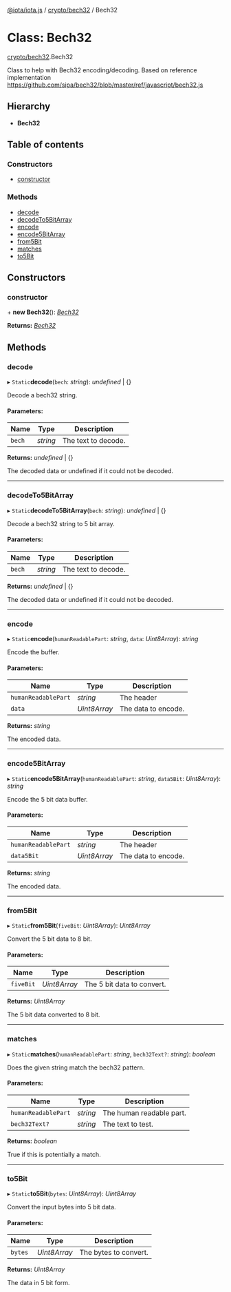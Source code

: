 [@iota/iota.js](../README.md) / [crypto/bech32](../modules/crypto_bech32.md) / Bech32

# Class: Bech32

[crypto/bech32](../modules/crypto_bech32.md).Bech32

Class to help with Bech32 encoding/decoding.
Based on reference implementation https://github.com/sipa/bech32/blob/master/ref/javascript/bech32.js

## Hierarchy

* **Bech32**

## Table of contents

### Constructors

- [constructor](crypto_bech32.bech32.md#constructor)

### Methods

- [decode](crypto_bech32.bech32.md#decode)
- [decodeTo5BitArray](crypto_bech32.bech32.md#decodeto5bitarray)
- [encode](crypto_bech32.bech32.md#encode)
- [encode5BitArray](crypto_bech32.bech32.md#encode5bitarray)
- [from5Bit](crypto_bech32.bech32.md#from5bit)
- [matches](crypto_bech32.bech32.md#matches)
- [to5Bit](crypto_bech32.bech32.md#to5bit)

## Constructors

### constructor

\+ **new Bech32**(): [*Bech32*](crypto_bech32.bech32.md)

**Returns:** [*Bech32*](crypto_bech32.bech32.md)

## Methods

### decode

▸ `Static`**decode**(`bech`: *string*): *undefined* \| {}

Decode a bech32 string.

#### Parameters:

Name | Type | Description |
------ | ------ | ------ |
`bech` | *string* | The text to decode.   |

**Returns:** *undefined* \| {}

The decoded data or undefined if it could not be decoded.

___

### decodeTo5BitArray

▸ `Static`**decodeTo5BitArray**(`bech`: *string*): *undefined* \| {}

Decode a bech32 string to 5 bit array.

#### Parameters:

Name | Type | Description |
------ | ------ | ------ |
`bech` | *string* | The text to decode.   |

**Returns:** *undefined* \| {}

The decoded data or undefined if it could not be decoded.

___

### encode

▸ `Static`**encode**(`humanReadablePart`: *string*, `data`: *Uint8Array*): *string*

Encode the buffer.

#### Parameters:

Name | Type | Description |
------ | ------ | ------ |
`humanReadablePart` | *string* | The header   |
`data` | *Uint8Array* | The data to encode.   |

**Returns:** *string*

The encoded data.

___

### encode5BitArray

▸ `Static`**encode5BitArray**(`humanReadablePart`: *string*, `data5Bit`: *Uint8Array*): *string*

Encode the 5 bit data buffer.

#### Parameters:

Name | Type | Description |
------ | ------ | ------ |
`humanReadablePart` | *string* | The header   |
`data5Bit` | *Uint8Array* | The data to encode.   |

**Returns:** *string*

The encoded data.

___

### from5Bit

▸ `Static`**from5Bit**(`fiveBit`: *Uint8Array*): *Uint8Array*

Convert the 5 bit data to 8 bit.

#### Parameters:

Name | Type | Description |
------ | ------ | ------ |
`fiveBit` | *Uint8Array* | The 5 bit data to convert.   |

**Returns:** *Uint8Array*

The 5 bit data converted to 8 bit.

___

### matches

▸ `Static`**matches**(`humanReadablePart`: *string*, `bech32Text?`: *string*): *boolean*

Does the given string match the bech32 pattern.

#### Parameters:

Name | Type | Description |
------ | ------ | ------ |
`humanReadablePart` | *string* | The human readable part.   |
`bech32Text?` | *string* | The text to test.   |

**Returns:** *boolean*

True if this is potentially a match.

___

### to5Bit

▸ `Static`**to5Bit**(`bytes`: *Uint8Array*): *Uint8Array*

Convert the input bytes into 5 bit data.

#### Parameters:

Name | Type | Description |
------ | ------ | ------ |
`bytes` | *Uint8Array* | The bytes to convert.   |

**Returns:** *Uint8Array*

The data in 5 bit form.
